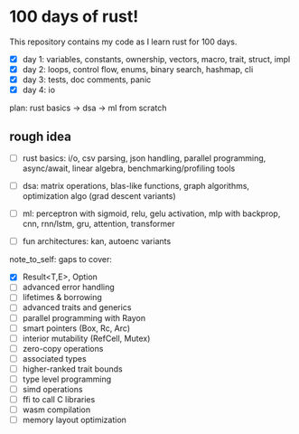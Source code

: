 # 100 days of rust!

This repository contains my code as I learn rust for 100 days.

- [x] day 1: variables, constants, ownership, vectors, macro, trait, struct, impl
- [x] day 2: loops, control flow, enums, binary search, hashmap, cli
- [x] day 3: tests, doc comments, panic
- [x] day 4: io

plan: rust basics → dsa → ml from scratch

## rough idea
- [ ] rust basics: i/o, csv parsing, json handling, parallel programming, async/await, linear algebra, benchmarking/profiling tools

- [ ] dsa: matrix operations, blas-like functions, graph algorithms, optimization algo (grad descent variants)

- [ ] ml: perceptron with sigmoid, relu, gelu activation, mlp with backprop, cnn, rnn/lstm, gru, attention, transformer

- [ ] fun architectures: kan, autoenc variants

note_to_self: gaps to cover:
- [x] Result<T,E>, Option<T>
- [ ] advanced error handling
- [ ] lifetimes & borrowing
- [ ] advanced traits and generics
- [ ] parallel programming with Rayon
- [ ] smart pointers (Box, Rc, Arc)
- [ ] interior mutability (RefCell, Mutex)
- [ ] zero-copy operations
- [ ] associated types
- [ ] higher-ranked trait bounds
- [ ] type level programming
- [ ] simd operations
- [ ] ffi to call C libraries 
- [ ] wasm compilation
- [ ] memory layout optimization